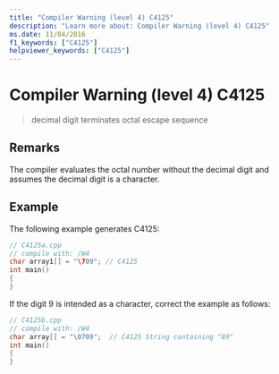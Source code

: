 ```yaml
---
title: "Compiler Warning (level 4) C4125"
description: "Learn more about: Compiler Warning (level 4) C4125"
ms.date: 11/04/2016
f1_keywords: ["C4125"]
helpviewer_keywords: ["C4125"]
---
```

# Compiler Warning (level 4) C4125

> decimal digit terminates octal escape sequence

## Remarks

The compiler evaluates the octal number without the decimal digit and assumes the decimal digit is a character.

## Example

The following example generates C4125:

```cpp
// C4125a.cpp
// compile with: /W4
char array1[] = "\709"; // C4125
int main()
{
}
```

If the digit 9 is intended as a character, correct the example as follows:

```cpp
// C4125b.cpp
// compile with: /W4
char array[] = "\0709";  // C4125 String containing "89"
int main()
{
}
```
